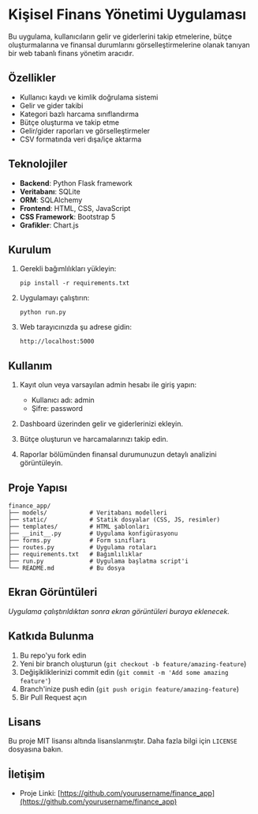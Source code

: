 # Kişisel Finans Yönetimi Uygulaması

Bu uygulama, kullanıcıların gelir ve giderlerini takip etmelerine, bütçe oluşturmalarına ve finansal durumlarını görselleştirmelerine olanak tanıyan bir web tabanlı finans yönetim aracıdır.

## Özellikler

- Kullanıcı kaydı ve kimlik doğrulama sistemi
- Gelir ve gider takibi
- Kategori bazlı harcama sınıflandırma
- Bütçe oluşturma ve takip etme
- Gelir/gider raporları ve görselleştirmeler
- CSV formatında veri dışa/içe aktarma

## Teknolojiler

- **Backend**: Python Flask framework
- **Veritabanı**: SQLite
- **ORM**: SQLAlchemy
- **Frontend**: HTML, CSS, JavaScript
- **CSS Framework**: Bootstrap 5
- **Grafikler**: Chart.js

## Kurulum

1. Gerekli bağımlılıkları yükleyin:
   ```
   pip install -r requirements.txt
   ```

2. Uygulamayı çalıştırın:
   ```
   python run.py
   ```

3. Web tarayıcınızda şu adrese gidin:
   ```
   http://localhost:5000
   ```

## Kullanım

1. Kayıt olun veya varsayılan admin hesabı ile giriş yapın:
   - Kullanıcı adı: admin
   - Şifre: password

2. Dashboard üzerinden gelir ve giderlerinizi ekleyin.

3. Bütçe oluşturun ve harcamalarınızı takip edin.

4. Raporlar bölümünden finansal durumunuzun detaylı analizini görüntüleyin.

## Proje Yapısı

```
finance_app/
├── models/            # Veritabanı modelleri
├── static/            # Statik dosyalar (CSS, JS, resimler)
├── templates/         # HTML şablonları
├── __init__.py        # Uygulama konfigürasyonu
├── forms.py           # Form sınıfları
├── routes.py          # Uygulama rotaları
├── requirements.txt   # Bağımlılıklar
├── run.py             # Uygulama başlatma script'i
└── README.md          # Bu dosya
```

## Ekran Görüntüleri

*Uygulama çalıştırıldıktan sonra ekran görüntüleri buraya eklenecek.*

## Katkıda Bulunma

1. Bu repo'yu fork edin
2. Yeni bir branch oluşturun (`git checkout -b feature/amazing-feature`)
3. Değişikliklerinizi commit edin (`git commit -m 'Add some amazing feature'`)
4. Branch'inize push edin (`git push origin feature/amazing-feature`)
5. Bir Pull Request açın

## Lisans

Bu proje MIT lisansı altında lisanslanmıştır. Daha fazla bilgi için `LICENSE` dosyasına bakın.

## İletişim

- Proje Linki: [https://github.com/yourusername/finance_app](https://github.com/yourusername/finance_app) 
